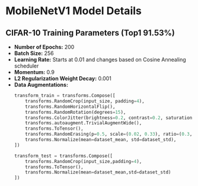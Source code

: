 # MobileNetV1 Model Details

## CIFAR-10 Training Parameters (Top1 91.53%)

- **Number of Epochs:** 200
- **Batch Size:** 256
- **Learning Rate:** Starts at 0.01 and changes based on Cosine Annealing scheduler
- **Momentum:** 0.9
- **L2 Regularization Weight Decay:** 0.001
- **Data Augmentations:**
    ```python
    transform_train = transforms.Compose([
        transforms.RandomCrop(input_size, padding=4),
        transforms.RandomHorizontalFlip(),
        transforms.RandomRotation(degrees=15),
        transforms.ColorJitter(brightness=0.2, contrast=0.2, saturation=0.2, hue=0.1),
        transforms.autoaugment.TrivialAugmentWide(),
        transforms.ToTensor(),
        transforms.RandomErasing(p=0.5, scale=(0.02, 0.33), ratio=(0.3, 3.3), value=0, inplace=False),
        transforms.Normalize(mean=dataset_mean, std=dataset_std),
    ])
    ```
    ```python
    transform_test = transforms.Compose([
        transforms.RandomCrop(input_size,padding=4),
        transforms.ToTensor(),
        transforms.Normalize(mean=dataset_mean,std=dataset_std)
    ])
    ```
    